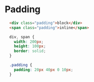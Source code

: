 # Padding

```html
  <div class="padding">block</div>
  <span class="padding">inline</span>
```

```css
  div, span {
    width: 200px;
    height: 100px;
    border: solid;
  }

  .padding {
    padding: 20px 40px 0 10px;
  }
```
